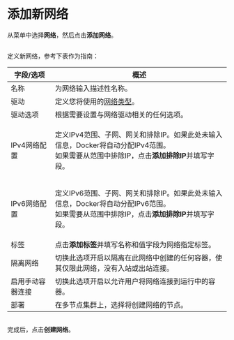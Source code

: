 # 添加新网络

从菜单中选择**网络**，然后点击**添加网络**。

<figure><img src="../..//assets/2.20-networks-add.gif" alt=""><figcaption></figcaption></figure>

定义新网络，参考下表作为指南：

| 字段/选项                       | 概述                                                                                                                                                                                                                                                  |
| ------------------------------ | --------------------------------------------------------------------------------------------------------------------------------------------------------------------------------------------------------------------------------------------------------- |
| 名称                           | 为网络输入描述性名称。                                                                                                                                                                                                                      |
| 驱动                           | 定义您将使用的[网络类型](./#supported-network-types)。                                                                                                                                                                                    |
| 驱动选项                     | 根据需要设置与网络驱动相关的任何选项。                                                                                                                                                                                     |
| IPv4网络配置         | <p>定义IPv4范围、子网、网关和排除IP。如果此处未输入信息，Docker将自动分配IPv4范围。<br>如果需要从范围中排除IP，点击<strong>添加排除IP</strong>并填写字段。</p> |
| IPv6网络配置         | <p>定义IPv6范围、子网、网关和排除IP。如果此处未输入信息，Docker将自动分配IPv6范围。<br>如果需要从范围中排除IP，点击<strong>添加排除IP</strong>并填写字段。</p> |
| 标签                             | 点击**添加标签**并填写名称和值字段为网络指定标签。                                                                                                                                                            |
| 隔离网络                   | 切换此选项开启以隔离在此网络中创建的任何容器，使其仅限此网络，没有入站或出站连接。                                                                                                                   |
| 启用手动容器连接 | 切换此选项开启以允许用户将网络连接到运行中的容器。                                                                                                                                                                         |
| 部署                         | 在多节点集群上，选择将创建网络的节点。                                                                                                                                                                                |

<figure><img src="../..//assets/2.20-networks-add-details.png" alt=""><figcaption></figcaption></figure>

完成后，点击**创建网络**。
